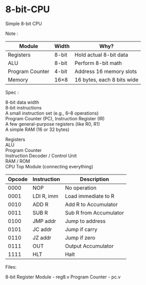 # 8-bit-CPU

Simple 8-bit CPU

Note :

| Module          | Width | Why?                       |
| --------------- | ----- | -------------------------- |
| Registers       | 8-bit | Hold actual 8-bit data     |
| ALU             | 8-bit | Perform 8-bit math         |
| Program Counter | 4-bit | Address 16 memory slots    |
| Memory          | 16×8  | 16 bytes, each 8 bits wide |

Spec :

8-bit data width  
8-bit instructions  
A small instruction set (e.g., 6–8 operations)  
Program Counter (PC), Instruction Register (IR)  
A few general-purpose registers (like R0, R1)  
A simple RAM (16 or 32 bytes)  

Registers  
ALU  
Program Counter  
Instruction Decoder / Control Unit  
RAM / ROM  
CPU Top Module (connecting everything)  

| Opcode | Instruction | Description            |
| ------ | ----------- | ---------------------- |
| 0000   | NOP         | No operation           |
| 0001   | LDI R, imm  | Load immediate to R    |
| 0010   | ADD R       | Add R to Accumulator   |
| 0011   | SUB R       | Sub R from Accumulator |
| 0100   | JMP addr    | Jump to address        |
| 0101   | JC addr     | Jump if carry          |
| 0110   | JZ addr     | Jump if zero           |
| 0111   | OUT         | Output Accumulator     |
| 1111   | HLT         | Halt                   |

Files:

8-bit Register Module - reg8.v
Program Counter - pc.v



